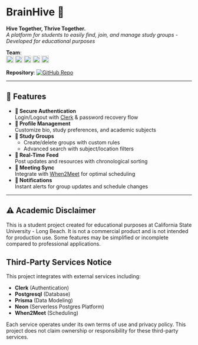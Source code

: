# BrainHive 🐝

**Hive Together, Thrive Together.**  
_A platform for students to easily find, join, and manage study groups - Developed for educational purposes_

**Team**:  
[<img src="https://img.shields.io/badge/Vansh_Patel-000?style=flat&logo=github" height="20">](https://github.com/VanishedAIR)
[<img src="https://img.shields.io/badge/Jesus_Santiago-000?style=flat&logo=github" height="20">](https://github.com/Jesus-29)
[<img src="https://img.shields.io/badge/Karan_Verma-000?style=flat&logo=github" height="20">](https://github.com/KViruz2750)
[<img src="https://img.shields.io/badge/Eloisa_Vera-000?style=flat&logo=github" height="20">](https://github.com/eloisavera)
[<img src="https://img.shields.io/badge/Kaden_Jefferson-000?style=flat&logo=github" height="20">](https://github.com/KadenJ13)

**Repository**: [![GitHub Repo](https://img.shields.io/badge/BrainHive-000?style=for-the-badge&logo=github)](https://github.com/VanishedAIR/BrainHive)

---

## 🚀 Features

- **🔐 Secure Authentication**  
  Login/Logout with [Clerk](https://clerk.com) & password recovery flow
- **📝 Profile Management**  
  Customize bio, study preferences, and academic subjects
- **👥 Study Groups**
  - Create/delete groups with custom rules
  - Advanced search with subject/location filters
- **🔄 Real-Time Feed**  
  Post updates and resources with chronological sorting
- **📅 Meeting Sync**  
  Integrate with [When2Meet](https://www.when2meet.com) for optimal scheduling
- **🔔 Notifications**  
  Instant alerts for group updates and schedule changes

---

## ⚠️ Academic Disclaimer

This is a student project created for educational purposes at California State University - Long Beach. It is not a commercial product and is not intended for production use. Some features may be simplified or incomplete compared to professional applications.

## Third-Party Services Notice

This project integrates with external services including:

- **Clerk** (Authentication)
- **Postgresql** (Database)
- **Prisma** (Data Modeling)
- **Neon** (Serverless Postgres Platform)
- **When2Meet** (Scheduling)

Each service operates under its own terms of use and privacy policy. This project does not claim ownership or responsibility for these third-party services.
